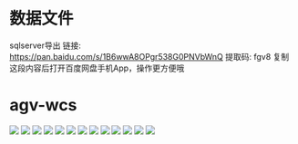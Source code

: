 # 数据文件
sqlserver导出
链接: https://pan.baidu.com/s/1B6wwA8OPgr538G0PNVbWnQ 提取码: fgv8 复制这段内容后打开百度网盘手机App，操作更方便哦


# agv-wcs
![](https://raw.githubusercontent.com/3dudu/agv-wcs/main/image/img6.jpeg)
![](https://raw.githubusercontent.com/3dudu/agv-wcs/main/image/img2.jpeg)
![](https://raw.githubusercontent.com/3dudu/agv-wcs/main/image/img3.jpeg)
![](https://raw.githubusercontent.com/3dudu/agv-wcs/main/image/img4.jpeg)
![](https://raw.githubusercontent.com/3dudu/agv-wcs/main/image/img5.jpeg)
![](https://raw.githubusercontent.com/3dudu/agv-wcs/main/image/img7.jpeg)
![](https://raw.githubusercontent.com/3dudu/agv-wcs/main/image/img8.jpeg)
![](https://raw.githubusercontent.com/3dudu/agv-wcs/main/image/img9.jpeg)
![](https://raw.githubusercontent.com/3dudu/agv-wcs/main/image/img10.jpeg)
![](https://raw.githubusercontent.com/3dudu/agv-wcs/main/image/img11.jpeg)
![](https://raw.githubusercontent.com/3dudu/agv-wcs/main/image/img12.jpeg)
![](https://raw.githubusercontent.com/3dudu/agv-wcs/main/image/img13.jpeg)
![](https://raw.githubusercontent.com/3dudu/agv-wcs/main/image/img14.jpeg)
